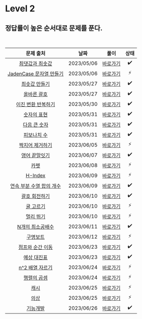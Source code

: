 # Level 2

## 정답률이 높은 순서대로 문제를 푼다.

<br>

|                                          문제 출처                                           |    날짜    |          풀이           | 상태 |
| :------------------------------------------------------------------------------------------: | :--------: | :---------------------: | :--: |
|      [최댓값과 최솟값](https://school.programmers.co.kr/learn/courses/30/lessons/12939)      | 2023/05/06 | [바로가기](./12939.js)  |  ✔️  |
|  [JadenCase 문자열 만들기](https://school.programmers.co.kr/learn/courses/30/lessons/12951)  | 2023/05/06 | [바로가기](./12951.js)  |  ⚡  |
|       [최솟값 만들기](https://school.programmers.co.kr/learn/courses/30/lessons/12941)       | 2023/05/27 | [바로가기](./12941.js)  |  ✔️  |
|        [올바른 괄호](https://school.programmers.co.kr/learn/courses/30/lessons/12909)        | 2023/05/27 | [바로가기](./12909.js)  |  ✔️  |
|    [이진 변환 반복하기](https://school.programmers.co.kr/learn/courses/30/lessons/70129)     | 2023/05/30 | [바로가기](./70129.js)  |  ✔️  |
|        [숫자의 표현](https://school.programmers.co.kr/learn/courses/30/lessons/12924)        | 2023/05/31 | [바로가기](./12924.js)  |  ✔️  |
|       [다음 큰 숫자](https://school.programmers.co.kr/learn/courses/30/lessons/12911)        | 2023/05/31 | [바로가기](./12911.js)  |  ✔️  |
|        [피보나치 수](https://school.programmers.co.kr/learn/courses/30/lessons/12945)        | 2023/05/31 | [바로가기](./12945.js)  |  ✔️  |
|      [짝지어 제거하기](https://school.programmers.co.kr/learn/courses/30/lessons/12973)      | 2023/06/05 | [바로가기](./12973.js)  |  ⚡  |
|       [영어 끝말잇기](https://school.programmers.co.kr/learn/courses/30/lessons/12981)       | 2023/06/07 | [바로가기](./12981.js)  |  ✔️  |
|           [카펫](https://school.programmers.co.kr/learn/courses/30/lessons/42842)            | 2023/06/08 | [바로가기](./42842.js)  |  ⚡  |
|          [H-Index](https://school.programmers.co.kr/learn/courses/30/lessons/42747)          | 2023/06/09 | [바로가기](./42747.js)  |  ⚡  |
| [연속 부분 수열 합의 개수](https://school.programmers.co.kr/learn/courses/30/lessons/131701) | 2023/06/09 | [바로가기](./131701.js) |  ✔️  |
|       [괄호 회전하기](https://school.programmers.co.kr/learn/courses/30/lessons/76502)       | 2023/06/10 | [바로가기](./76502.js)  |  ✔️  |
|        [귤 고르기](https://school.programmers.co.kr/learn/courses/30/lessons/138476)         | 2023/06/10 | [바로가기](./138476.js) |  ⚡  |
|         [멀리 뛰기](https://school.programmers.co.kr/learn/courses/30/lessons/12914)         | 2023/06/10 | [바로가기](./12914.js)  |  ⚡  |
|     [N개의 최소공배수](https://school.programmers.co.kr/learn/courses/30/lessons/12953)      | 2023/06/11 | [바로가기](./12953.js)  |  ✔️  |
|         [구명보트](https://school.programmers.co.kr/learn/courses/30/lessons/42885)          | 2023/06/12 | [바로가기](./42885.js)  |  ⚡  |
|     [점프와 순간 이동](https://school.programmers.co.kr/learn/courses/30/lessons/12980)      | 2023/06/23 | [바로가기](./12980.js)  |  ✔️  |
|        [예상 대진표](https://school.programmers.co.kr/learn/courses/30/lessons/12985)        | 2023/06/23 | [바로가기](./12985.js)  |  ✔️  |
|      [n^2 배열 자르기](https://school.programmers.co.kr/learn/courses/30/lessons/87390)      | 2023/06/24 | [바로가기](./87390.js)  |  ⚡  |
|        [행렬의 곱셈](https://school.programmers.co.kr/learn/courses/30/lessons/12949)        | 2023/06/24 | [바로가기](./12949.js)  |  ⚡  |
|           [캐시](https://school.programmers.co.kr/learn/courses/30/lessons/17680)            | 2023/06/25 | [바로가기](./17680.js)  |  ⚡  |
|           [의상](https://school.programmers.co.kr/learn/courses/30/lessons/42578)            | 2023/06/25 | [바로가기](./42578.js)  |  ⚡  |
|         [기능개발](https://school.programmers.co.kr/learn/courses/30/lessons/42586)          | 2023/06/26 | [바로가기](./42586.js)  |  ✔️  |
